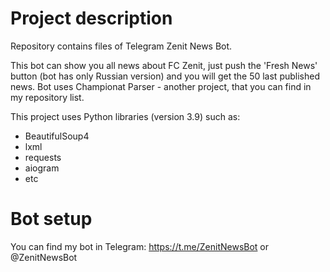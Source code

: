 # Project description
Repository contains files of Telegram Zenit News Bot.

This bot can show you all news about FC Zenit, just push the 'Fresh News' button (bot has only Russian version) and you will get the
50 last published news. Bot uses Championat Parser - another project, that you can find in my repository list. 

This project uses Python libraries (version 3.9) such as:
+ BeautifulSoup4
+ lxml
+ requests
+ aiogram
+ etc

# Bot setup
You can find my bot in Telegram: https://t.me/ZenitNewsBot or @ZenitNewsBot